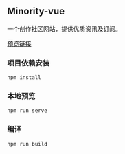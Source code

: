 ## Minority-vue

一个创作社区网站，提供优质资讯及订阅。

[预览链接]( https://www.liwanbin.club/ )

### 项目依赖安装
```
npm install
```
### 本地预览
```
npm run serve
```
### 编译
```
npm run build
```

